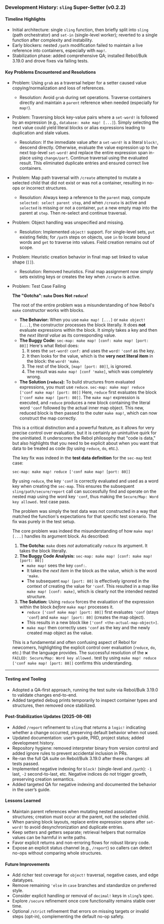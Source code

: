 ### Development History: `sling` Super-Setter (v0.2.2)

#### Timeline Highlights
- Initial architecture: single `sling` function, then briefly split into `sling` (path orchestrator) and `set-in` (single-level worker); reverted to a single function after complexity and instability.
- Early blockers: nested `/path` modification failed to maintain a live reference into containers, especially with `map!`.
- Stabilization phase: added comprehensive QA; installed Rebol/Bulk 3.19.0 and drove fixes via failing tests.

#### Key Problems Encountered and Resolutions
- Problem: Using `grab` as a traversal helper for a setter caused value copying/normalization and loss of references.
  - Resolution: Avoid `grab` during set operations. Traverse containers directly and maintain a `parent` reference when needed (especially for `map!`).

- Problem: Traversing block key-value pairs where a `set-word!` is followed by an expression (e.g., `database: make map! [...]`). Simply selecting the next value could yield literal blocks or alias expressions leading to duplication and stale values.
  - Resolution: If the immediate value after a `set-word!` is a literal `block!`, descend directly. Otherwise, evaluate the value expression up to the next top-level `set-word!` and replace the entire expression span in-place using `change/part`. Continue traversal using the evaluated result. This eliminated duplicate entries and ensured correct live containers.

- Problem: Map path traversal with `/create` attempted to mutate a selected child that did not exist or was not a container, resulting in no-ops or incorrect structures.
  - Resolution: Always keep a reference to the `parent` map, compute `selected: select parent step`, and when `/create` is active and `selected` is missing or not a container, `put` a new empty map into the parent at `step`. Then re-select and continue traversal.

- Problem: Object handling was unspecified and missing.
  - Resolution: Implemented `object!` support. For single-level sets, `put` existing fields; for `/path` steps on objects, use `in` to locate bound words and `get` to traverse into values. Field creation remains out of scope.

- Problem: Heuristic creation behavior in final map set linked to value shape (`[]`).
  - Resolution: Removed heuristics. Final map assignment now simply sets existing keys or creates the key when `/create` is active.
 
- Problem: Test Case Failing

    **The "Gotcha": `make` Does Not `reduce`!**
    
    The root of the entire problem was a misunderstanding of how Rebol's `make` constructor works with blocks.
    
    * **The Behavior:** When you use `make map! [...]` or `make object! [...]`, the constructor processes the block literally. It does **not** evaluate expressions within the block. It simply takes a key and then the *next literal value* as its corresponding value.
    * **The Buggy Code:** `sec-map: make map! [conf: make map! [port: 80]]`
      Here's what Rebol does:
      1. It sees the `set-word!` `conf:` and uses the `word!` `'conf` as the key.
      2. It then looks for the value, which is the **very next literal item** in the block: the `word!` `'make`.
      3. The rest of the block, `[map! [port: 80]]`, is ignored.
      4. The result was `make map! [conf 'make]`, which was completely wrong.
    * **The Solution (`reduce`):** To build structures from evaluated expressions, you must use `reduce`. `sec-map: make map! reduce ['conf make map! [port: 80]]`
      Here, `reduce` first evaluates the block `['conf make map! [port: 80]]`. The `make map!` expression is executed, and `reduce` produces a new block containing the literal word `'conf` followed by the actual inner map object. This new, reduced block is then passed to the outer `make map!`, which can now construct the map correctly.
    
    This is a critical distinction and a powerful feature, as it allows for very precise control over evaluation, but it is certainly an unintuitive quirk for the uninitiated. It underscores the Rebol philosophy that "code is data," but also highlights that you need to be explicit about when you want that data to be treated as code (by using `reduce`, `do`, etc.).
    
    The key fix was indeed in the **test data definition** for the `sec-map` test case:
    
    ```rebol
    sec-map: make map! reduce ['conf make map! [port: 80]]
    ```
    
    By using `reduce`, the key `'conf` is correctly evaluated and used as a word key when creating the `sec-map`. This ensures the subsequent `sling/path/secure/report` call can successfully find and operate on the nested map using the word key `'conf`, thus making the `Secure/Map: Word key allowed.` test case pass.
    
    The problem was simply the test data was not constructed in a way that matched the function's expectations for that specific test scenario.  The fix was purely in the test setup.
    
    The core problem was indeed the misunderstanding of how `make map! [...]` handles its argument block. As described:
    
    1. **The Gotcha:** `make` does *not* automatically `reduce` its argument. It takes the block literally.
    2. **The Buggy Code Analysis:** `sec-map: make map! [conf: make map! [port: 80]]`
        * `make map!` sees the key `conf:`.
        * It takes the *next item* in the block as the value, which is the word `'make`.
        * The subsequent `map! [port: 80]` is effectively ignored in the context of creating the value for `'conf`. This resulted in a map like `make map! [conf: make]`, which is clearly not the intended nested structure.
    3. **The Solution:** Using `reduce` forces the evaluation of the expression within the block *before* `make map!` processes it.
        * `reduce ['conf make map! [port: 80]]` first evaluates `'conf` (stays `'conf`) and `make map! [port: 80]` (creates the map object).
        * This results in a new block like `['conf <the-actual-map-object>]`.
        * `make map!` then correctly uses `'conf` as the key and the newly created map object as the value.
    
    This is a fundamental and often confusing aspect of Rebol for newcomers, highlighting the explicit control over evaluation (`reduce`, `do`, etc.) that the language provides. The successful resolution of the `❌ FAILED: Secure/Map: Word key allowed.` test by using `make map! reduce ['conf make map! [port: 80]]` confirms this understanding.

---

#### Testing and Tooling
- Adopted a QA-first approach, running the test suite via Rebol/Bulk 3.19.0 to validate changes end-to-end.
- Added targeted debug prints temporarily to inspect container types and structures, then removed once stabilized.

#### Post-Stabilization Updates (2025-08-08)
- Added `/report` refinement to `sling` that returns a `logic!` indicating whether a change occurred, preserving default behavior when not used.
- Updated documentation: user’s guide, PRD, project status; added development history.
- Repository hygiene: removed interpreter binary from version control and added ignore rules to prevent accidental inclusion in PRs.
- Re-ran the full QA suite on Rebol/Bulk 3.19.0 after these changes: all tests passed.
- Implemented negative indexing for `block!` (single-level and `/path`): `-1` last, `-2` second-to-last, etc. Negative indices do not trigger growth, preserving creation semantics.
- Added targeted QA for negative indexing and documented the behavior in the user’s guide.

#### Lessons Learned
- Maintain parent references when mutating nested associative structures; creation must occur at the parent, not the selected child.
- When parsing block layouts, replace entire expression spans after `set-word!` to avoid desynchronization and duplicate entries.
- Keep setters and getters separate; retrieval helpers that normalize values can be harmful in write paths.
- Favor explicit returns and non-erroring flows for robust library code.
- Expose an explicit status channel (e.g., `/report`) so callers can detect no-ops without comparing whole structures.

#### Future Improvements
- Add richer test coverage for `object!` traversal, negative cases, and edge datatypes.
- Remove remaining `'else` in `case` branches and standardize on preferred style.
- Consider explicit handling or removal of `decimal!` keys in `sling`’s spec.
- Explore `/secure` refinement once core functionality remains stable over time.
- Optional `/strict` refinement that errors on missing targets or invalid steps (opt-in), complementing the default no-op safety.
